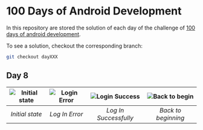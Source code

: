 # 100 Days of Android Development

In this repository are stored the solution of each day of the challenge of [100 days of android development](https://inducesmile.com/android/welcome-to-100-days-android-app-development-challenge-for-beginners/).

To see a solution, checkout the corresponding branch:

```sh
git checkout dayXXX
```

## Day 8

| ![Initial state](https://github.com/nhtoshiaki/100DaysOfAndroid/blob/day008/preview-default.png) | ![Login Error](https://github.com/nhtoshiaki/100DaysOfAndroid/blob/day008/preview-error.png) | ![Login Success](https://github.com/nhtoshiaki/100DaysOfAndroid/blob/day008/preview-success.png) | ![Back to begin](https://github.com/nhtoshiaki/100DaysOfAndroid/blob/day008/preview-backtobegin.png) |
|:--:|:--:|:--:|:--:|
| *Initial state* | *Log In Error* | *Log In Successfully* | *Back to beginning* |
